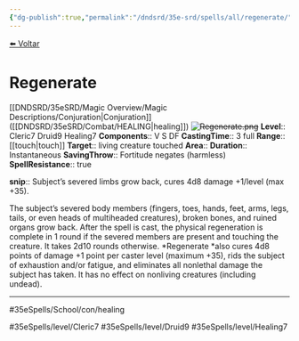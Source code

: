 ```yaml
---
{"dg-publish":true,"permalink":"/dndsrd/35e-srd/spells/all/regenerate/"}
---
```



<a href="javascript:history.back()">⬅️ Voltar</a>
# Regenerate
[[DNDSRD/35eSRD/Magic Overview/Magic Descriptions/Conjuration\|Conjuration]] ([[DNDSRD/35eSRD/Combat/HEALING\|healing]])  <s class="aside-hide">![Regenerate.png](/img/user/DNDSRD/35eSRD/Spells/imgs/regenerate.png)</s>
**Level**:: Cleric7 Druid9 Healing7 
**Components**:: V S DF 
**CastingTime**:: 3 full 
**Range**:: [[touch\|touch]]
**Target**:: living creature touched
**Area**:: 
**Duration**:: Instantaneous
**SavingThrow**:: Fortitude negates (harmless)
**SpellResistance**:: true

**snip**:: Subject’s severed limbs grow back, cures 4d8 damage +1/level (max +35).  




The subject’s severed body members (fingers, toes, hands, feet, arms, legs, tails, or even heads of multiheaded creatures), broken bones, and ruined organs grow back. After the spell is cast, the physical regeneration is complete in 1 round if the severed members are present and touching the creature. It takes 2d10 rounds otherwise.
*Regenerate *also cures 4d8 points of damage +1 point per caster level (maximum +35), rids the subject of exhaustion and/or fatigue, and eliminates all nonlethal damage the subject has taken. It has no effect on nonliving creatures (including undead).

<hr/>



#35eSpells/School/con/healing

#35eSpells/level/Cleric7 #35eSpells/level/Druid9 #35eSpells/level/Healing7 